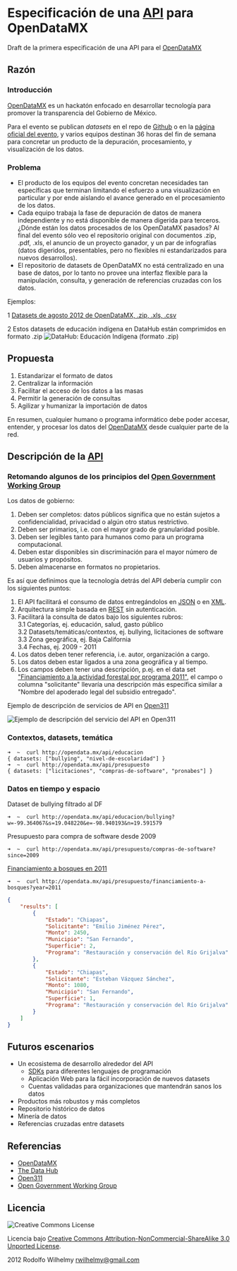 Especificación de una [API] para OpenDataMX
===========

Draft de la primera especificación de una API para el [OpenDataMX]

## Razón

### Introducción

[OpenDataMX] es un hackatón enfocado en desarrollar tecnología para promover la transparencia del Gobierno de México.

Para el evento se publican _datasets_ en el repo de [Github](https://github.com/opendatamx) o en la [página oficial del evento](http://opendata.mx/datasets), y varios equipos destinan 36 horas del fin de semana para concretar un producto de la depuración, procesamiento, y visualización de los datos.

### Problema

* El producto de los equipos del evento concretan necesidades tan específicas que terminan limitando el esfuerzo a una visualización en particular y por ende aislando el avance generado en el procesamiento de los datos.
* Cada equipo trabaja la fase de depuración de datos de manera independiente y no está disponible de manera digerida para terceros. ¿Dónde están los datos procesados de los OpenDataMX pasados? Al final del evento sólo veo el repositorio original con documentos .zip, .pdf, .xls, el anuncio de un proyecto ganador, y un par de infografías (datos digeridos, presentables, pero no flexibles ni estandarizados para nuevos desarrollos).
* El repositorio de datasets de OpenDataMX no está centralizado en una base de datos, por lo tanto no provee una interfaz flexible para la manipulación, consulta, y generación de referencias cruzadas con los datos.

Ejemplos:

1 [Datasets de agosto 2012 de OpenDataMX, .zip, .xls, .csv](https://github.com/opendatamx/datasetsagosto2012)

2 Estos datasets de educación indígena en DataHub están comprimidos en formato .zip
![DataHub: Educación Indígena (formato .zip)](http://f.cl.ly/items/3l32322v0w3i0o1p303L/DataHub.png)

## Propuesta

1. Estandarizar el formato de datos
2. Centralizar la información
3. Facilitar el acceso de los datos a las masas
4. Permitir la generación de consultas
5. Agilizar y humanizar la importación de datos

En resumen, cualquier humano o programa informático debe poder accesar, entender, y procesar los datos del [OpenDataMX] desde cualquier parte de la red.

## Descripción de la [API]

### Retomando algunos de los principios del [Open Government Working Group]

Los datos de gobierno:

1. Deben ser completos: datos públicos significa que no están sujetos a confidencialidad, privacidad o algún otro status restrictivo.
2. Deben ser primarios, i.e. con el mayor grado de granularidad posible.
4. Deben ser legibles tanto para humanos como para un programa computacional.
5. Deben estar disponibles sin discriminación para el mayor número de usuarios y propósitos. 
6. Deben almacenarse en formatos no propietarios.  

Es así que definimos que la tecnología detrás del API debería cumplir con los siguientes puntos:

1. El API facilitará el consumo de datos entregándolos en [JSON](http://es.wikipedia.org/wiki/Json) o en [XML](http://es.wikipedia.org/wiki/Xml).
2. Arquitectura simple basada en [REST](http://es.wikipedia.org/wiki/REST) sin autenticación.
3. Facilitará la consulta de datos bajo los siguientes rubros:  
  3.1 Categorías, ej. educación, salud, gasto público  
  3.2 Datasets/temáticas/contextos, ej. bullying, licitaciones de software  
  3.3 Zona geográfica, ej. Baja California  
  3.4 Fechas, ej. 2009 - 2011  
4. Los datos deben tener referencia, i.e. autor, organización a cargo.  
5. Los datos deben estar ligados a una zona geográfica y al tiempo. 
6. Los campos deben tener una descripción, p.ej. en el data set ["Financiamiento a la actividad forestal por programa 2011"](http://thedatahub.org/es/dataset/ccmss/resource/d009e5c6-20aa-4320-8bef-40b624dc66f1), el campo o columna "solicitante" llevaría una descripción más específica similar a "Nombre del apoderado legal del subsidio entregado".

Ejemplo de descripción de servicios de API en [Open311]

![Ejemplo de descripción del servicio del API en Open311](http://f.cl.ly/items/1X2U030r0N0m2j3q2C1D/311Spec.png)

### Contextos, datasets, temática

```
➜  ~  curl http://opendata.mx/api/educacion
{ datasets: ["bullying", "nivel-de-escolaridad"] }
➜  ~  curl http://opendata.mx/api/presupuesto
{ datasets: ["licitaciones", "compras-de-software", "pronabes"] }

```
### Datos en tiempo y espacio

Dataset de bullying filtrado al DF

```
➜  ~  curl http://opendata.mx/api/educacion/bullying?w=-99.364067&s=19.048220&e=-98.940193&n=19.591579
```
Presupuesto para compra de software desde 2009

```
➜  ~  curl http://opendata.mx/api/presupuesto/compras-de-software?since=2009
```
[Financiamiento a bosques en 2011](http://thedatahub.org/es/dataset/ccmss/resource/d009e5c6-20aa-4320-8bef-40b624dc66f1)

```
➜  ~  curl http://opendata.mx/api/presupuesto/financiamiento-a-bosques?year=2011
```
```json
{
    "results": [
        {
            "Estado": "Chiapas",
            "Solicitante": "Emilio Jiménez Pérez",
            "Monto": 2450,
            "Municipio": "San Fernando",
            "Superficie": 2,
            "Programa": "Restauración y conservación del Río Grijalva"
        },
        {
            "Estado": "Chiapas",
            "Solicitante": "Esteban Vázquez Sánchez",
            "Monto": 1080,
            "Municipio": "San Fernando",
            "Superficie": 1,
            "Programa": "Restauración y conservación del Río Grijalva"
        }
    ]
}
```

## Futuros escenarios

* Un ecosistema de desarrollo alrededor del API
  * [SDKs](http://es.wikipedia.org/wiki/SDK) para diferentes lenguajes de programación
  * Aplicación Web para la fácil incorporación de nuevos datasets
  * Cuentas validadas para organizaciones que mantendrán sanos los datos
* Productos más robustos y más completos
* Repositorio histórico de datos
* Minería de datos
* Referencias cruzadas entre datasets

## Referencias

* [OpenDataMX]  
* [The Data Hub](http://thedatahub.org)
* [Open311]
* [Open Government Working Group]

[OpenDataMX]: http://opendata.mx  "OpenDataMX"
[API]: http://es.wikipedia.org/wiki/Interfaz_de_programaci%C3%B3n_de_aplicaciones "API"
[Open311]: http://open311.org/ "Open311"
[Open Government Working Group]: http://www.opengovdata.org/home/8principles "Open Government Working Group"

## Licencia

![Creative Commons License](http://i.creativecommons.org/l/by-nc-sa/3.0/88x31.png)

Licencia bajo [Creative Commons Attribution-NonCommercial-ShareAlike 3.0 Unported License](http://creativecommons.org/licenses/by-nc-sa/3.0/).

2012 Rodolfo Wilhelmy <rwilhelmy@gmail.com>
